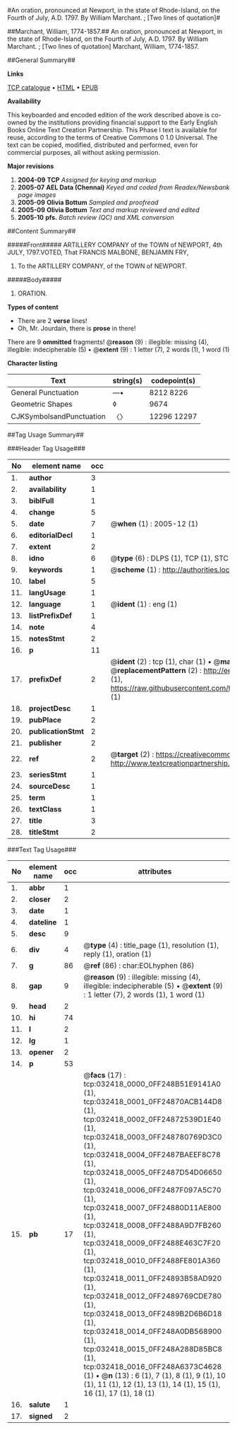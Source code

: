 #An oration, pronounced at Newport, in the state of Rhode-Island, on the Fourth of July, A.D. 1797. By William Marchant. ; [Two lines of quotation]#

##Marchant, William, 1774-1857.##
An oration, pronounced at Newport, in the state of Rhode-Island, on the Fourth of July, A.D. 1797. By William Marchant. ; [Two lines of quotation]
Marchant, William, 1774-1857.

##General Summary##

**Links**

[TCP catalogue](http://www.ota.ox.ac.uk/tcp/)  • 
[HTML](http://tei.it.ox.ac.uk/tcp/Texts-HTML/free/N24/N24495.html)  • 
[EPUB](http://tei.it.ox.ac.uk/tcp/Texts-EPUB/free/N24/N24495.epub)

**Availability**

This keyboarded and encoded edition of the
	       work described above is co-owned by the institutions
	       providing financial support to the Early English Books
	       Online Text Creation Partnership. This Phase I text is
	       available for reuse, according to the terms of Creative
	       Commons 0 1.0 Universal. The text can be copied,
	       modified, distributed and performed, even for
	       commercial purposes, all without asking permission.

**Major revisions**

1. __2004-09__ __TCP__ *Assigned for keying and markup*
1. __2005-07__ __AEL Data (Chennai)__ *Keyed and coded from Readex/Newsbank page images*
1. __2005-09__ __Olivia Bottum__ *Sampled and proofread*
1. __2005-09__ __Olivia Bottum__ *Text and markup reviewed and edited*
1. __2005-10__ __pfs.__ *Batch review (QC) and XML conversion*

##Content Summary##

#####Front#####
ARTILLERY COMPANY of the TOWN of NEWPORT, 4th JULY, 1797.VOTED, That FRANCIS MALBONE, BENJAMIN FRY, 
1. To the ARTILLERY COMPANY, of the TOWN of NEWPORT.

#####Body#####

1. ORATION.

**Types of content**

  * There are 2 **verse** lines!
  * Oh, Mr. Jourdain, there is **prose** in there!

There are 9 **ommitted** fragments! 
 @__reason__ (9) : illegible: missing (4), illegible: indecipherable (5)  •  @__extent__ (9) : 1 letter (7), 2 words (1), 1 word (1)

**Character listing**


|Text|string(s)|codepoint(s)|
|---|---|---|
|General Punctuation|—•|8212 8226|
|Geometric Shapes|◊|9674|
|CJKSymbolsandPunctuation|〈〉|12296 12297|

##Tag Usage Summary##

###Header Tag Usage###

|No|element name|occ|attributes|
|---|---|---|---|
|1.|__author__|3||
|2.|__availability__|1||
|3.|__biblFull__|1||
|4.|__change__|5||
|5.|__date__|7| @__when__ (1) : 2005-12 (1)|
|6.|__editorialDecl__|1||
|7.|__extent__|2||
|8.|__idno__|6| @__type__ (6) : DLPS (1), TCP (1), STC (1), NOTIS (1), IMAGE-SET (1), EVANS-CITATION (1)|
|9.|__keywords__|1| @__scheme__ (1) : http://authorities.loc.gov/ (1)|
|10.|__label__|5||
|11.|__langUsage__|1||
|12.|__language__|1| @__ident__ (1) : eng (1)|
|13.|__listPrefixDef__|1||
|14.|__note__|4||
|15.|__notesStmt__|2||
|16.|__p__|11||
|17.|__prefixDef__|2| @__ident__ (2) : tcp (1), char (1)  •  @__matchPattern__ (2) : ([0-9\-]+):([0-9IVX]+) (1), (.+) (1)  •  @__replacementPattern__ (2) : http://eebo.chadwyck.com/downloadtiff?vid=$1&page=$2 (1), https://raw.githubusercontent.com/textcreationpartnership/Texts/master/tcpchars.xml#$1 (1)|
|18.|__projectDesc__|1||
|19.|__pubPlace__|2||
|20.|__publicationStmt__|2||
|21.|__publisher__|2||
|22.|__ref__|2| @__target__ (2) : https://creativecommons.org/publicdomain/zero/1.0/ (1), http://www.textcreationpartnership.org/docs/. (1)|
|23.|__seriesStmt__|1||
|24.|__sourceDesc__|1||
|25.|__term__|1||
|26.|__textClass__|1||
|27.|__title__|3||
|28.|__titleStmt__|2||


###Text Tag Usage###

|No|element name|occ|attributes|
|---|---|---|---|
|1.|__abbr__|1||
|2.|__closer__|2||
|3.|__date__|1||
|4.|__dateline__|1||
|5.|__desc__|9||
|6.|__div__|4| @__type__ (4) : title_page (1), resolution (1), reply (1), oration (1)|
|7.|__g__|86| @__ref__ (86) : char:EOLhyphen (86)|
|8.|__gap__|9| @__reason__ (9) : illegible: missing (4), illegible: indecipherable (5)  •  @__extent__ (9) : 1 letter (7), 2 words (1), 1 word (1)|
|9.|__head__|2||
|10.|__hi__|74||
|11.|__l__|2||
|12.|__lg__|1||
|13.|__opener__|2||
|14.|__p__|53||
|15.|__pb__|17| @__facs__ (17) : tcp:032418_0000_0FF248B51E9141A0 (1), tcp:032418_0001_0FF24870ACB144D8 (1), tcp:032418_0002_0FF24872539D1E40 (1), tcp:032418_0003_0FF248780769D3C0 (1), tcp:032418_0004_0FF2487BAEEF8C78 (1), tcp:032418_0005_0FF2487D54D06650 (1), tcp:032418_0006_0FF2487F097A5C70 (1), tcp:032418_0007_0FF24880D11AE800 (1), tcp:032418_0008_0FF2488A9D7FB260 (1), tcp:032418_0009_0FF2488E463C7F20 (1), tcp:032418_0010_0FF2488FE801A360 (1), tcp:032418_0011_0FF24893B58AD920 (1), tcp:032418_0012_0FF2489769CDE780 (1), tcp:032418_0013_0FF2489B2D6B6D18 (1), tcp:032418_0014_0FF248A0DB568900 (1), tcp:032418_0015_0FF248A288D85BC8 (1), tcp:032418_0016_0FF248A6373C4628 (1)  •  @__n__ (13) : 6 (1), 7 (1), 8 (1), 9 (1), 10 (1), 11 (1), 12 (1), 13 (1), 14 (1), 15 (1), 16 (1), 17 (1), 18 (1)|
|16.|__salute__|1||
|17.|__signed__|2||
